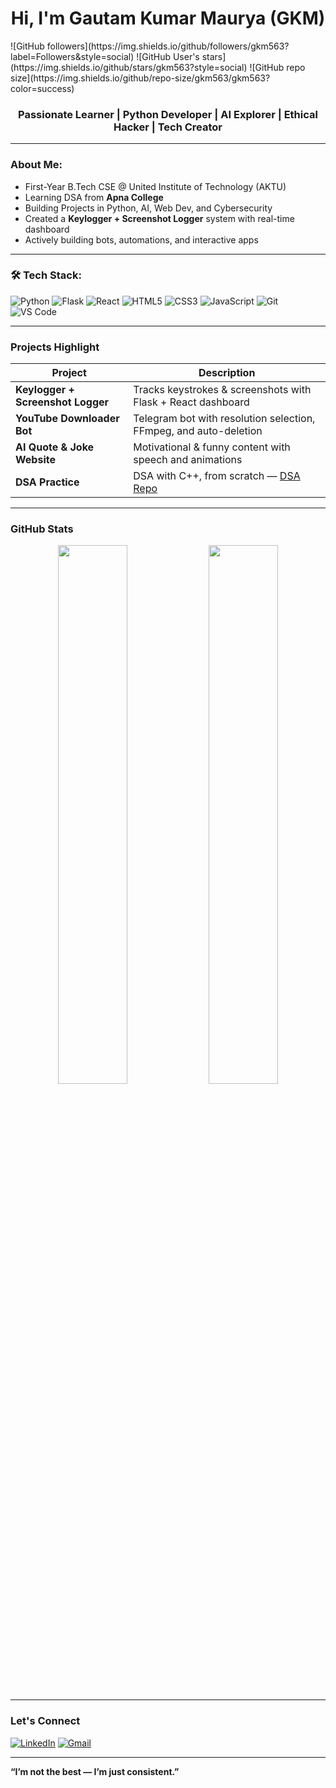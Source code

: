 <h1 align="center">Hi, I'm Gautam Kumar Maurya (GKM)</h1>
![GitHub followers](https://img.shields.io/github/followers/gkm563?label=Followers&style=social)
![GitHub User's stars](https://img.shields.io/github/stars/gkm563?style=social)
![GitHub repo size](https://img.shields.io/github/repo-size/gkm563/gkm563?color=success)

<h3 align="center">Passionate Learner | Python Developer | AI Explorer | Ethical Hacker | Tech Creator</h3>

---

### About Me:
- First-Year B.Tech CSE @ United Institute of Technology (AKTU)
- Learning DSA from **Apna College**
- Building Projects in Python, AI, Web Dev, and Cybersecurity
- Created a **Keylogger + Screenshot Logger** system with real-time dashboard
- Actively building bots, automations, and interactive apps

---

### 🛠 Tech Stack:
![Python](https://img.shields.io/badge/-Python-333333?style=flat&logo=python)
![Flask](https://img.shields.io/badge/-Flask-333333?style=flat&logo=flask)
![React](https://img.shields.io/badge/-React-333333?style=flat&logo=react)
![HTML5](https://img.shields.io/badge/-HTML5-333333?style=flat&logo=html5)
![CSS3](https://img.shields.io/badge/-CSS3-333333?style=flat&logo=css3)
![JavaScript](https://img.shields.io/badge/-JavaScript-333333?style=flat&logo=javascript)
![Git](https://img.shields.io/badge/-Git-333333?style=flat&logo=git)
![VS Code](https://img.shields.io/badge/-VS%20Code-333333?style=flat&logo=visualstudiocode)

---

### Projects Highlight

| Project | Description |
|--------|-------------|
| **Keylogger + Screenshot Logger** | Tracks keystrokes & screenshots with Flask + React dashboard |
| **YouTube Downloader Bot** | Telegram bot with resolution selection, FFmpeg, and auto-deletion |
| **AI Quote & Joke Website** | Motivational & funny content with speech and animations |
| **DSA Practice** | DSA with C++, from scratch — [DSA Repo](https://github.com/gkmwin563/DSA) |

---

### GitHub Stats

<p align="center">
  <img src="https://github-readme-stats.vercel.app/api?username=gkmwin563&show_icons=true&theme=radical" width="47%" />
  <img src="https://github-readme-stats.vercel.app/api/top-langs/?username=gkmwin563&layout=compact&theme=radical" width="47%" />
</p>

---

### Let's Connect

[![LinkedIn](https://img.shields.io/badge/-LinkedIn-blue?style=flat&logo=linkedin)](https://www.linkedin.com/in/gkm563)
[![Gmail](https://img.shields.io/badge/-Gmail-D14836?style=flat&logo=gmail&logoColor=white)](mailto:maurgk212104@gmail.com)

---

**“I’m not the best — I’m just consistent.”**

